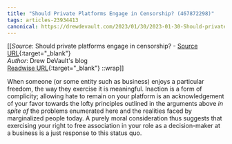 ```yaml
---
title: "Should Private Platforms Engage in Censorship? (467872298)"
tags: articles-23934413
canonical: https://drewdevault.com/2023/01/30/2023-01-30-Should-private-platforms-engage-in-censorship.html
---
```


[[_Source_: Should private platforms engage in censorship? - [Source URL](https://drewdevault.com/2023/01/30/2023-01-30-Should-private-platforms-engage-in-censorship.html){:target="_blank"}<br>
_Author_: Drew DeVault's blog<br>
[Readwise URL](https://readwise.io/open/467872298){:target="_blank"}
::wrap]]

When someone (or some entity such as business) enjoys a particular freedom, the way they exercise it is meaningful. Inaction is a form of complicity; allowing hate to remain on your platform is an acknowledgement of your favor towards the lofty principles outlined in the arguments above *in spite of* the problems enumerated here and the realities faced by marginalized people today. A purely moral consideration thus suggests that exercising your right to free association in your role as a decision-maker at a business is a just response to this status quo.
